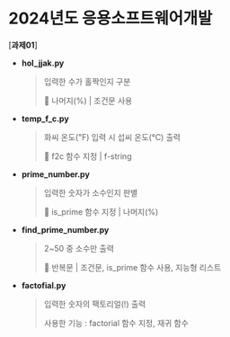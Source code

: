 # 2024년도 응용소프트웨어개발
[**과제01**]


- **hol_jjak.py**
  > 입력한 수가 홀짝인지 구분
  >
  > 
  > :pushpin: 나머지(%) | 조건문 사용
  
- **temp_f_c.py**
  > 화씨 온도(℉) 입력 시 섭씨 온도(℃) 출력
  >
  >
  > :pushpin: f2c 함수 지정 | f-string
  
- **prime_number.py**
  > 입력한 숫자가 소수인지 판별
  >
  > 
  > :pushpin: is_prime 함수 지정 | 나머지(%)

- **find_prime_number.py**
  > 2~50 중 소수만 출력
  >
  > 
  > :pushpin: 반복문 | 조건문, is_prime 함수 사용, 지능형 리스트
  
- **factofial.py**
  > 입력한 숫자의 팩토리얼(!) 출력
  > 
  >
  > 사용한 기능 : factorial 함수 지정, 재귀 함수
